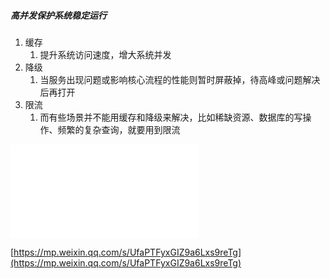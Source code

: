 ##### 高并发保护系统稳定运行
1. 缓存
	1. 提升系统访问速度，增大系统并发
2. 降级
	1. 当服务出现问题或影响核心流程的性能则暂时屏蔽掉，待高峰或问题解决后再打开
3. 限流
	1. 而有些场景并不能用缓存和降级来解决，比如稀缺资源、数据库的写操作、频繁的复杂查询，就要用到限流

![服务容错](服务容错.md)


[https://mp.weixin.qq.com/s/UfaPTFyxGIZ9a6Lxs9reTg](https://mp.weixin.qq.com/s/UfaPTFyxGIZ9a6Lxs9reTg)